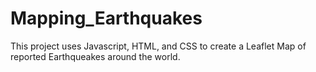 # Mapping_Earthquakes

This project uses Javascript, HTML, and CSS to create a Leaflet Map of reported Earthqueakes around the world. 
